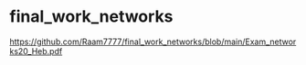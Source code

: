 # final_work_networks

https://github.com/Raam7777/final_work_networks/blob/main/Exam_networks20_Heb.pdf
